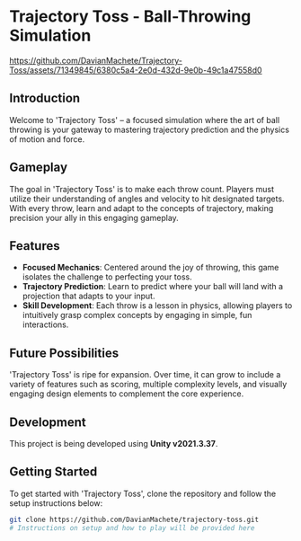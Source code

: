# Trajectory Toss - Ball-Throwing Simulation

https://github.com/DavianMachete/Trajectory-Toss/assets/71349845/6380c5a4-2e0d-432d-9e0b-49c1a47558d0

## Introduction
Welcome to 'Trajectory Toss' – a focused simulation where the art of ball throwing is your gateway to mastering trajectory prediction and the physics of motion and force.

## Gameplay
The goal in 'Trajectory Toss' is to make each throw count. Players must utilize their understanding of angles and velocity to hit designated targets. With every throw, learn and adapt to the concepts of trajectory, making precision your ally in this engaging gameplay.

## Features
- **Focused Mechanics**: Centered around the joy of throwing, this game isolates the challenge to perfecting your toss.
- **Trajectory Prediction**: Learn to predict where your ball will land with a projection that adapts to your input.
- **Skill Development**: Each throw is a lesson in physics, allowing players to intuitively grasp complex concepts by engaging in simple, fun interactions.

## Future Possibilities
'Trajectory Toss' is ripe for expansion. Over time, it can grow to include a variety of features such as scoring, multiple complexity levels, and visually engaging design elements to complement the core experience.

## Development
This project is being developed using **Unity v2021.3.37**.

## Getting Started
To get started with 'Trajectory Toss', clone the repository and follow the setup instructions below:

```bash
git clone https://github.com/DavianMachete/trajectory-toss.git
# Instructions on setup and how to play will be provided here
